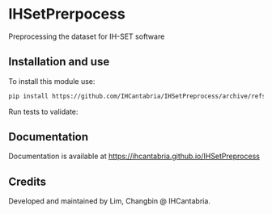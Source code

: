 # IHSetPrerpocess

Preprocessing the dataset for IH-SET software

## Installation and use

To install this module use:

```sh
pip install https://github.com/IHCantabria/IHSetPreprocess/archive/refs/tags/latest.zip
```

Run tests to validate:

## Documentation

Documentation is available at https://ihcantabria.github.io/IHSetPreprocess

## Credits

Developed and maintained by Lim, Changbin @ IHCantabria.

